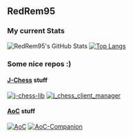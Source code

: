## RedRem95

### My current Stats

![RedRem95's GitHub Stats](https://github-readme-stats.vercel.app/api?username=RedRem95&show_icons=true&theme=dracula) [![Top Langs](https://github-readme-stats.vercel.app/api/top-langs/?username=RedRem95&layout=compact&theme=dracula)](https://github.com/RedRem95)


### Some nice repos :)

#### [J-Chess](https://github.com/JoKrus/j-chess-server) stuff

[![j-chess-lib](https://github-readme-stats.vercel.app/api/pin/?username=RedRem95&repo=j-chess-lib&theme=dracula)](https://github.com/RedRem95/j-chess-lib)  [![j_chess_client_manager](https://github-readme-stats.vercel.app/api/pin/?username=RedRem95&repo=j_chess_client_manager&theme=dracula)](https://github.com/RedRem95/j_chess_client_manager)

#### [AoC](https://adventofcode.com/) stuff

[![AoC](https://github-readme-stats.vercel.app/api/pin/?username=RedRem95&repo=AoC&theme=dracula)](https://github.com/RedRem95/AoC)  [![AoC-Companion](https://github-readme-stats.vercel.app/api/pin/?username=RedRem95&repo=AoC-Companion&theme=dracula)](https://github.com/RedRem95/AoC-Companion)
